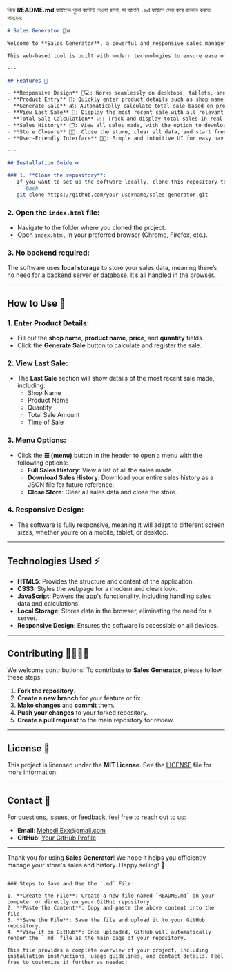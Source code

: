 নিচে **README.md** ফাইলের পুরো কন্টেন্ট দেওয়া হলো, যা আপনি `.md` ফাইলে সেভ করে ব্যবহার করতে পারবেন:

```markdown
# Sales Generator 💼📊

Welcome to **Sales Generator**, a powerful and responsive sales management tool designed to simplify your store’s sales tracking and management. Whether you're a small shop owner or managing a larger business, **Sales Generator** makes it easy to manage product sales, track your store’s total revenue, and keep a historical record of your transactions.

This web-based tool is built with modern technologies to ensure ease of use, efficiency, and accessibility across all devices.

---

## Features 🚀

- **Responsive Design** 📱💻: Works seamlessly on desktops, tablets, and mobile devices.
- **Product Entry** 🛒: Quickly enter product details such as shop name, product name, price, and quantity.
- **Generate Sale** 💰: Automatically calculate total sale based on product price and quantity.
- **View Last Sale** 🧾: Display the most recent sale with all relevant details.
- **Total Sale Calculation** 📈: Track and display total sales in real-time.
- **Sales History** 🗂️: View all sales made, with the option to download your entire sales history as a JSON file.
- **Store Closure** 🏪🚪: Close the store, clear all data, and start fresh whenever necessary.
- **User-Friendly Interface** 👩‍💻: Simple and intuitive UI for easy navigation and use.

---

## Installation Guide ⚙️

### 1. **Clone the repository**:
   If you want to set up the software locally, clone this repository to your machine by running the following command in your terminal:
   ```bash
   git clone https://github.com/your-username/sales-generator.git
   ```

### 2. **Open the `index.html` file**:
   - Navigate to the folder where you cloned the project.
   - Open `index.html` in your preferred browser (Chrome, Firefox, etc.).

### 3. **No backend required**:
   The software uses **local storage** to store your sales data, meaning there’s no need for a backend server or database. It’s all handled in the browser.

---

## How to Use 📝

### 1. **Enter Product Details**:
   - Fill out the **shop name**, **product name**, **price**, and **quantity** fields.
   - Click the **Generate Sale** button to calculate and register the sale.

### 2. **View Last Sale**:
   - The **Last Sale** section will show details of the most recent sale made, including:
     - Shop Name
     - Product Name
     - Quantity
     - Total Sale Amount
     - Time of Sale

### 3. **Menu Options**:
   - Click the **☰ (menu)** button in the header to open a menu with the following options:
     - **Full Sales History**: View a list of all the sales made.
     - **Download Sales History**: Download your entire sales history as a JSON file for future reference.
     - **Close Store**: Clear all sales data and close the store.

### 4. **Responsive Design**:
   - The software is fully responsive, meaning it will adapt to different screen sizes, whether you’re on a mobile, tablet, or desktop.

---

## Technologies Used ⚡

- **HTML5**: Provides the structure and content of the application.
- **CSS3**: Styles the webpage for a modern and clean look.
- **JavaScript**: Powers the app's functionality, including handling sales data and calculations.
- **Local Storage**: Stores data in the browser, eliminating the need for a server.
- **Responsive Design**: Ensures the software is accessible on all devices.

---

## Contributing 👩‍💻👨‍💻

We welcome contributions! To contribute to **Sales Generator**, please follow these steps:

1. **Fork the repository**.
2. **Create a new branch** for your feature or fix.
3. **Make changes** and **commit** them.
4. **Push your changes** to your forked repository.
5. **Create a pull request** to the main repository for review.

---

## License 📜

This project is licensed under the **MIT License**. See the [LICENSE](LICENSE) file for more information.

---

## Contact 📧

For questions, issues, or feedback, feel free to reach out to us:

- **Email**: [Mehedi.Exx@gmail.com](mailto:Mehedi.Exx@gmail.com)
- **GitHub**: [Your GitHub Profile](https://github.com/your-username)

---

Thank you for using **Sales Generator**! We hope it helps you efficiently manage your store's sales and history. Happy selling! 🎉
```

### Steps to Save and Use the `.md` File:

1. **Create the File**: Create a new file named `README.md` on your computer or directly on your GitHub repository.
2. **Paste the Content**: Copy and paste the above content into the file.
3. **Save the File**: Save the file and upload it to your GitHub repository.
4. **View it on GitHub**: Once uploaded, GitHub will automatically render the `.md` file as the main page of your repository.

This file provides a complete overview of your project, including installation instructions, usage guidelines, and contact details. Feel free to customize it further as needed!
